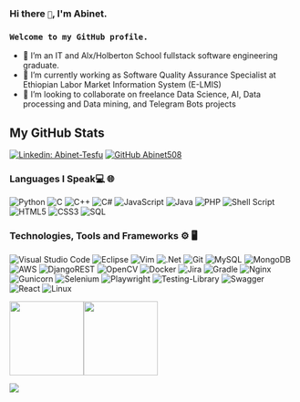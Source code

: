 ### Hi there `👋`, I'm Abinet.

### `Welcome to my GitHub profile.` 

- 🌱 I’m an IT and Alx/Holberton School fullstack software engineering graduate.
- 🔭 I’m currently working as Software Quality Assurance Specialist at Ethiopian Labor Market Information System (E-LMIS)  
- 👯 I’m looking to collaborate on freelance Data Science, AI, Data processing and Data mining, and Telegram Bots projects


## My GitHub Stats
<!--
![GitHub stats](https://github-readme-stats.vercel.app/api?username=Abinet508&show_icons=true&theme=prussian)

![Top Langs](https://github-readme-stats.vercel.app/api/top-langs/?username=Abinet508&theme=prussian)
-->

[![Linkedin: Abinet-Tesfu](https://img.shields.io/badge/-Abinet-blue?style=flat-square&logo=Linkedin&logoColor=white&link=https://www.linkedin.com/in/abinet-tesfu-99a431185//)](https://www.linkedin.com/in/abinet-tesfu-99a431185//)
[![GitHub Abinet508](https://img.shields.io/github/followers/Abinet508?label=follow&style=social)](https://github.com/Abinet508)


### Languages I Speak💻 🌐

![Python](https://img.shields.io/badge/python-3670A0?style=for-the-badge&logo=python&logoColor=ffdd54)
![C](https://img.shields.io/badge/c-%2300599C.svg?style=for-the-badge&logo=c&logoColor=white)
![C++](https://img.shields.io/badge/c++-%2300599C.svg?style=for-the-badge&logo=c%2B%2B&logoColor=white)
![C#](https://img.shields.io/badge/c%23-%23239120.svg?style=for-the-badge&logo=c-sharp&logoColor=white)
![JavaScript](https://img.shields.io/badge/javascript-%23323330.svg?style=for-the-badge&logo=javascript&logoColor=%23F7DF1E)
![Java](https://img.shields.io/badge/java-%23ED8B00.svg?style=for-the-badge&logo=java&logoColor=white)
![PHP](https://img.shields.io/badge/php-%23777BB4.svg?style=for-the-badge&logo=php&logoColor=white)
![Shell Script](https://img.shields.io/badge/shell_script-%23121011.svg?style=for-the-badge&logo=gnu-bash&logoColor=white)
![HTML5](https://img.shields.io/badge/html5-%23E34F26.svg?style=for-the-badge&logo=html5&logoColor=white)
![CSS3](https://img.shields.io/badge/css3-%231572B6.svg?style=for-the-badge&logo=css3&logoColor=white)
![SQL](https://img.shields.io/badge/-SQL-000?&logo=MySQL&logoColor=4479A1)


### Technologies, Tools and Frameworks ⚙️ 🖥


![Visual Studio Code](https://img.shields.io/badge/Visual%20Studio%20Code-0078d7.svg?style=for-the-badge&logo=visual-studio-code&logoColor=white)
![Eclipse](https://img.shields.io/badge/Eclipse-FE7A16.svg?style=for-the-badge&logo=Eclipse&logoColor=white)
![Vim](https://img.shields.io/badge/VIM-%2311AB00.svg?style=for-the-badge&logo=vim&logoColor=white)
![.Net](https://img.shields.io/badge/.NET-5C2D91?style=for-the-badge&logo=.net&logoColor=white)
![Git](https://img.shields.io/badge/git-%23F05033.svg?style=for-the-badge&logo=git&logoColor=white)
![MySQL](https://img.shields.io/badge/mysql-%2300f.svg?style=for-the-badge&logo=mysql&logoColor=white)
![MongoDB](https://img.shields.io/badge/MongoDB-%234ea94b.svg?style=for-the-badge&logo=mongodb&logoColor=white)
![AWS](https://img.shields.io/badge/AWS-%23FF9900.svg?style=for-the-badge&logo=amazon-aws&logoColor=white)
![DjangoREST](https://img.shields.io/badge/DJANGO-REST-ff1709?style=for-the-badge&logo=django&logoColor=white&color=ff1709&labelColor=gray)
![OpenCV](https://img.shields.io/badge/opencv-%23white.svg?style=for-the-badge&logo=opencv&logoColor=white)
![Docker](https://img.shields.io/badge/docker-%230db7ed.svg?style=for-the-badge&logo=docker&logoColor=white)
![Jira](https://img.shields.io/badge/jira-%230A0FFF.svg?style=for-the-badge&logo=jira&logoColor=white)
![Gradle](https://img.shields.io/badge/Gradle-02303A.svg?style=for-the-badge&logo=Gradle&logoColor=white)
![Nginx](https://img.shields.io/badge/nginx-%23009639.svg?style=for-the-badge&logo=nginx&logoColor=white)
![Gunicorn](https://img.shields.io/badge/gunicorn-%298729.svg?style=for-the-badge&logo=gunicorn&logoColor=white)
![Selenium](https://img.shields.io/badge/-selenium-%43B02A?style=for-the-badge&logo=selenium&logoColor=white)
![Playwright](https://img.shields.io/static/v1?style=for-the-badge&message=Playwright&color=2EAD33&logo=Playwright&logoColor=FFFFFF&label=)
![Testing-Library](https://img.shields.io/badge/-TestingLibrary-%23E33332?style=for-the-badge&logo=testing-library&logoColor=white)
![Swagger](https://img.shields.io/badge/-Swagger-%23Clojure?style=for-the-badge&logo=swagger&logoColor=white)
![React](https://img.shields.io/badge/react-%2320232a.svg?style=for-the-badge&logo=react&logoColor=%2361DAFB)
![Linux](https://img.shields.io/badge/Linux-FCC624?style=for-the-badge&logo=linux&logoColor=black)

<a href="https://github.com/Abinet508"><img height="130px" src="https://github-readme-stats.vercel.app/api?username=Abinet508&hide_title=true&hide_border=true&show_icons=true&include_all_commits=true&count_private=true&line_height=21&text_color=000&icon_color=fff&bg_color=1F4037,536976,92FFC0,0396FF&theme=Midnight" /><!-- wi*quL3fcV --><img height="130px" src="https://github-readme-stats.vercel.app/api/top-langs/?username=Abinet508&hide=html&hide_title=false&hide_border=true&layout=compact&langs_count=7&exclude_repo=comp426,Redventures-Movie-Quotes&text_color=000&icon_color=fff&bg_color=1F4037,536976,92FFC0,0396FF&theme=Midnight" /></a>

![](https://komarev.com/ghpvc/?username=Abinet508)
